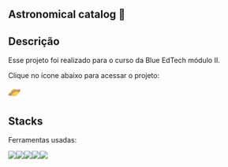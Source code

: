 ## Astronomical catalog :stars:

## Descrição
Esse projeto foi realizado para o curso da Blue EdTech módulo II.


Clique no ícone abaixo para acessar o projeto:

<a href="https://astronomical-catalog.onrender.com/" target="_blank"><img style="width:5%" src="./public/css/saturnicon.png" alt="saturIcon"></a>


## Stacks
Ferramentas usadas:
<div style="display:flex">
<img src="https://img.icons8.com/color/48/000000/javascript--v1.png"/>
<img src="https://img.icons8.com/color/48/000000/html-5--v2.png"/>
<img src="https://img.icons8.com/color/48/000000/css3.png"/>
<img src="https://img.icons8.com/color/48/000000/postgreesql.png"/>
<img src="https://img.icons8.com/color/48/000000/nodejs.png"/>
</div>
